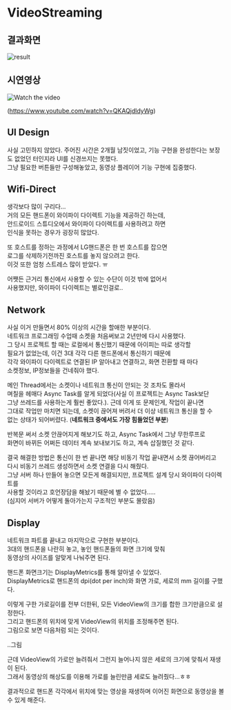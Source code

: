 # VideoStreaming

## 결과화면
![result](https://user-images.githubusercontent.com/50979183/90458094-5fce5f80-e138-11ea-897f-bbd9124f4ea1.png)

## 시연영상
![Watch the video](https://img.youtube.com/vi/QKAQjdldyWg/0.jpg)     
    
(https://www.youtube.com/watch?v=QKAQjdldyWg)

## UI Design
사실 고민하지 않았다.
주어진 시간은 2개월 남짓이었고, 기능 구현을 완성한다는 보장도 없었던 터인지라 UI를 신경쓰지는 못했다.    
그냥 필요한 버튼들만 구성해놓았고, 동영상 플레이어 기능 구현에 집중했다.    

## Wifi-Direct
생각보다 많이 구리다...    
거의 모든 핸드폰이 와이파이 다이렉트 기능을 제공하긴 하는데,    
안드로이드 스튜디오에서 와이파이 다이렉트를 사용하려고 하면    
인식을 못하는 경우가 굉장히 많았다.    
    
또 호스트를 정하는 과정에서 LG핸드폰은 한 번 호스트를 잡으면    
로그를 삭제하기전까진 호스트를 놓지 않으려고 한다.    
이것 또한 엄청 스트레스 많이 받았다. ㅠ    
    
어쨋든 근거리 통신에서 사용할 수 있는 수단이 이것 밖에 없어서    
사용했지만, 와이파이 다이렉트는 별로인걸로..    
    
    
## Network
사실 이거 만들면서 80% 이상의 시간을 할애한 부분이다.    
네트워크 프로그래밍 수업때 소켓을 처음써보고 2년만에 다시 사용했다.    
그 당시 프로젝트 할 때는 로컬에서 통신했기 때문에 아이피는 따로 생각할    
필요가 없었는데, 이건 3대 각각 다른 핸드폰에서 통신하기 때문에    
각각 와이파이 다이렉트로 연결된 IP 알아내고 연결하고, 화면 전환할 때 마다    
소켓정보, IP정보들을 건네줘야 했다.    
    
메인 Thread에서는 소켓이나 네트워크 통신이 안되는 것 조차도 몰라서    
며칠을 헤매다 Async Task를 알게 되었다(사실 이 프로젝트는 Async Task보단    
그냥 쓰레드를 사용하는게 훨씬 좋았다.). 근데 이게 또 문제인게, 작업이 끝나면    
그대로 작업만 마치면 되는데, 소켓이 끊어져 버려서 더 이상 네트워크 통신을 할 수    
없는 상태가 되어버렸다. (**네트워크 중에서도 가장 힘들었던 부분**)     
    
반복문 써서 소켓 안끊어지게 해보기도 하고, Async Task에서 그냥 무한루프로    
화면이 바뀌든 어쩌든 데이터 계속 보내보기도 하고, 계속 삽질했던 것 같다.    
    
결국 해결한 방법은 통신이 한 번 끝나면 해당 비동기 작업 끝내면서 소켓 끊어버리고    
다시 비동기 쓰레드 생성하면서 소켓 연결을 다시 해줬다.    
그냥 서버 하나 만들어 놓으면 모든게 해결되지만, 프로젝트 설계 당시 와이파이 다이렉트를     
사용할 것이라고 호언장담을 해놨기 때문에 별 수 없었다.....    
(심지어 서버가 어떻게 돌아가는지 구조적인 부분도 몰랐음)

## Display
네트워크 파트를 끝내고 마지막으로 구현한 부분이다.    
3대의 핸드폰을 나란히 놓고, 놓인 핸드폰들의 화면 크기에 맞춰    
동영상의 사이즈를 알맞게 나눠주면 된다.    
    
핸드폰 화면크기는 DisplayMetrics를 통해 알아낼 수 있었다.    
DisplayMetrics로 핸드폰의 dpi(dot per inch)와 화면 가로, 세로의 mm 길이를 구했다.    
    
이렇게 구한 가로길이를 전부 더한뒤, 모든 VideoView의 크기를 합한 크기만큼으로 설정한다.    
그리고 핸드폰의 위치에 맞게 VideoView의 위치를 조정해주면 된다.    
그림으로 보면 다음처럼 되는 것이다.    
    
..그림    
    
근데 VideoView의 가로만 늘려줘서 그런지 늘어나지 않은 세로의 크기에 맞춰서 재생이 된다.    
그래서 동영상의 해상도를 이용해 가로를 늘린만큼 세로도 늘려줬다...ㅎㅎ    
    
결과적으로 핸드폰 각각에서 위치에 맞는 영상을 재생하며 이어진 화면으로 동영상을 볼 수 있게 해준다.    
    
